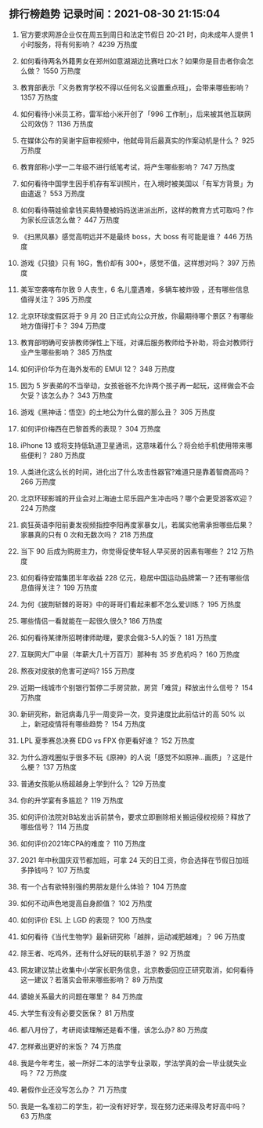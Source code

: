 
## 排行榜趋势 记录时间：2021-08-30 21:15:04
  
  1. 官方要求网游企业仅在周五到周日和法定节假日 20-21 时，向未成年人提供 1 小时服务，将有何影响？ 4239 万热度
    
  2. 如何看待两名外籍男女在郑州如意湖湖边比赛吐口水？如果你是目击者你会怎么做？ 1550 万热度
    
  3. 教育部表示「义务教育学校不得以任何名义设置重点班」，会带来哪些影响？ 1357 万热度
    
  4. 如何看待小米员工称，雷军给小米开创了「996 工作制」，后来被其他互联网公司效仿？ 1136 万热度
    
  5. 在媒体公布的吴谢宇庭审视频中，他弑母背后最真实的作案动机是什么？ 925 万热度
    
  6. 教育部称小学一二年级不进行纸笔考试，将产生哪些影响？ 747 万热度
    
  7. 如何看待中国学生因手机存有军训照片，在入境时被美国以「有军方背景」为由遣返？ 553 万热度
    
  8. 如何看待萌娃偷拿钱买奥特曼被妈妈送进派出所，这样的教育方式可取吗？作为家长应该怎么做？ 447 万热度
    
  9. 《扫黑风暴》感觉高明远并不是最终 boss，大 boss 有可能是谁？ 446 万热度
    
  10. 游戏《只狼》只有 16G，售价却有 300+，感觉不值，这样想对吗？ 397 万热度
    
  11. 美军空袭喀布尔致 9 人丧生，6 名儿童遇难，多辆车被炸毁 ，还有哪些信息值得关注？ 395 万热度
    
  12. 北京环球度假区将于 9 月 20 日正式向公众开放，你最期待哪个景区？有哪些地方值得打卡？ 394 万热度
    
  13. 教育部明确可安排教师弹性上下班，对课后服务教师给予补助，将会对教师行业产生哪些影响？ 385 万热度
    
  14. 如何评价华为在海外发布的 EMUI 12？ 348 万热度
    
  15. 因为 5 岁表弟的不当举动，女孩爸爸不允许两个孩子再一起玩，这样做会不会欠妥？该怎么办？ 343 万热度
    
  16. 游戏《黑神话：悟空》的土地公为什么做的那么丑？ 305 万热度
    
  17. 如何评价梅西在巴黎首秀的表现？ 304 万热度
    
  18. iPhone 13 或将支持低轨道卫星通讯，这意味着什么？将会给手机使用带来哪些便利？ 280 万热度
    
  19. 人类进化这么长的时间，进化出了什么攻击性器官?难道只是靠着智商高吗？ 266 万热度
    
  20. 北京环球影城的开业会对上海迪士尼乐园产生冲击吗？哪个会更受游客欢迎？ 224 万热度
    
  21. 疯狂英语李阳前妻发视频指控李阳再度家暴女儿，若属实他需承担哪些后果？家暴真的只有 0 次和无数次吗？ 218 万热度
    
  22. 当下 90 后成为购房主力，你觉得促使年轻人早买房的因素有哪些？ 212 万热度
    
  23. 如何看待安踏集团半年收益 228 亿元，稳居中国运动品牌第一？还有哪些信息值得关注？ 199 万热度
    
  24. 为何《披荆斩棘的哥哥》中的哥哥们看起来都不怎么爱训练？ 195 万热度
    
  25. 哪些情侣一看就能在一起很久很久? 186 万热度
    
  26. 如何看待某律所招聘律师助理，要求会做3-5人的饭？ 181 万热度
    
  27. 互联网大厂中层（年薪大几十万百万）那种有 35 岁危机吗？ 160 万热度
    
  28. 熬夜对皮肤的危害可逆吗? 155 万热度
    
  29. 近期一线城市个别银行暂停二手房贷款，房贷「难贷」释放出什么信号？ 154 万热度
    
  30. 新研究称，新冠病毒几乎一周变异一次，变异速度比此前估计的高 50% 以上，新冠疫情将有哪些趋势？ 154 万热度
    
  31. LPL 夏季赛总决赛 EDG vs FPX 你更看好谁？ 152 万热度
    
  32. 为什么游戏圈似乎很多不玩《原神》的人说「感觉不如原神...画质」？这是什么梗？ 137 万热度
    
  33. 普通女孩能从杨超越身上学到什么？ 129 万热度
    
  34. 你的升学宴有多尴尬？ 119 万热度
    
  35. 如何评价法院对B站发出诉前禁令，要求立即删除相关搬运侵权视频？释放了哪些信号？ 114 万热度
    
  36. 如何评价2021年CPA的难度？ 110 万热度
    
  37. 2021 年中秋国庆双节都加班，可拿 24 天的日工资，你会选择在节假日加班多挣钱吗？ 107 万热度
    
  38. 有一个占有欲特别强的男朋友是什么体验？ 104 万热度
    
  39. 如何不动声色地提高自身颜值？ 102 万热度
    
  40. 如何评价 ESL 上 LGD 的表现？ 100 万热度
    
  41. 如何看待《当代生物学》最新研究称「越胖，运动减肥越难」？ 96 万热度
    
  42. 除王者、吃鸡外，还有什么好玩的联机手游？ 92 万热度
    
  43. 网友建议禁止收集中小学家长职务信息，北京教委回应正研究取消，如何看待这一建议？若落实会带来哪些影响？ 89 万热度
    
  44. 婆媳关系最大的问题在哪里？ 84 万热度
    
  45. 大学生有没有必要交医保？ 81 万热度
    
  46. 都八月份了，考研阅读理解还是看不懂，该怎么办? 80 万热度
    
  47. 怎样煮出更好的米饭？ 74 万热度
    
  48. 我是今年考生，被一所好二本的法学专业录取，学法学真的会一毕业就失业吗？ 72 万热度
    
  49. 暑假作业还没写怎么办？ 71 万热度
    
  50. 我是一名准初二的学生，初一没有好好学，现在努力还来得及考好高中吗？ 63 万热度
    